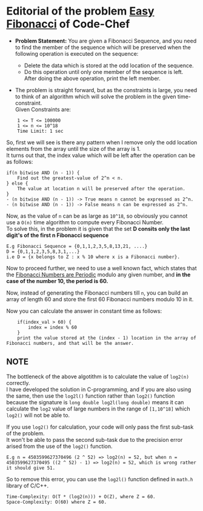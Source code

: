 # Editorial of the problem [Easy Fibonacci](https://www.codechef.com/problems/FIBEASY) of Code-Chef

*   **Problem Statement:** You are given a Fibonacci Sequence, and you need to find the member of the sequence which will be preserved when the following operation is executed on the sequence:  
    - Delete the data which is stored at the odd location of the sequence.  
    - Do this operation until only one member of the sequence is left.  
    After doing the above operation, print the left member.

*   The problem is straight forward, but as the constraints is large, you need to think of an algorithm which will solve the problem in the given time-constraint.  
Given Constraints are:  
```
    1 <= T <= 100000
    1 <= n <= 10^18
    Time Limit: 1 sec
```

So, first we will see is there any pattern when I remove only the odd location elements from the array until the size of the array is 1.  
It turns out that, the index value which will be left after the operation can be as follows:  
```
if(n bitwise AND (n - 1)) {
    Find out the greatest-value of 2^n < n.
} else {
    The value at location n will be preserved after the operation.
}
- (n bitwise AND (n - 1)) -> True means n cannot be expressed as 2^n.
- (n bitwise AND (n - 1)) -> False means n can be expressed as 2^n.
```

Now, as the value of `n` can be as large as `10^18`, so obviously you cannot use a `O(n)` time algorithm to compute every Fibonacci Number.  
To solve this, in the problem it is given that the set  **D consits only the last digit's of the first n Fibonacci sequence**  
```
E.g Fibonacci Sequence = {0,1,1,2,3,5,8,13,21, ....}  
D = {0,1,1,2,3,5,8,3,1,...}  
i.e D = {x belongs to Z : x % 10 where x is a Fibonacci number}.
```
Now to proceed further, we need to use a well known fact, which states that the [Fibonacci Numbers are Periodic](https://en.wikipedia.org/wiki/Pisano_period) modulo any given number, and **in the case of the number 10, the period is 60.**  

Now, instead of generating the Fibonacci numbers till `n`, you can build an array of length 60 and store the first 60 Fibonacci numbers modulo 10 in it.  

Now you can calculate the answer in constant time as follows:  
``` 
    if(index_val > 60) {
        index = index % 60
    }
    print the value stored at the (index - 1) location in the array of Fibonacci numbers, and that will be the answer.
```

## NOTE
The bottleneck of the above algotithm is to calculate the value of `log2(n)` correctly.  
I have developed the solution in C-programming, and if you are also using the same, then use the `log2l()` function rather than `log2()` function because the signature is `long double log2l(long double)` means it can calculate the `log2` value of large numbers in the range of `[1,10^18]` which `log2()` will not be able to.  

If you use `log2()` for calculation, your code will only pass the first sub-task of the problem.  
It won't be able to pass the second sub-task due to the precision error arised from the use of the `log2()` function.  
```
E.g n = 4503599627370496 (2 ^ 52) => log2(n) = 52, but when n = 4503599627370495 ((2 ^ 52) - 1) => log2(n) = 52, which is wrong rather it should give 51.  
```
So to remove this error, you can use the `log2l()` function defined in `math.h` library of C/C++.  
```
Time-Complexity: O(T * (log2(n))) + O(Z), where Z = 60.  
Space-Complexity: O(60) where Z = 60.  
```
